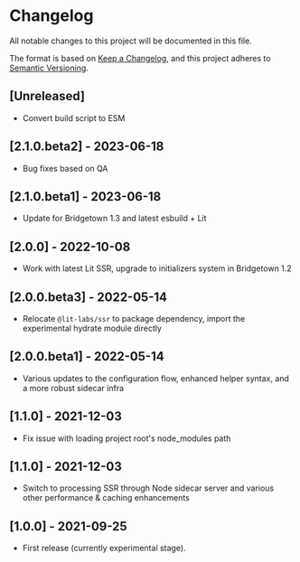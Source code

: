 # Changelog

All notable changes to this project will be documented in this file.

The format is based on [Keep a Changelog](https://keepachangelog.com/en/1.0.0/),
and this project adheres to [Semantic Versioning](https://semver.org/spec/v2.0.0.html).

## [Unreleased]

- Convert build script to ESM

## [2.1.0.beta2] - 2023-06-18

- Bug fixes based on QA

## [2.1.0.beta1] - 2023-06-18

- Update for Bridgetown 1.3 and latest esbuild + Lit

## [2.0.0] - 2022-10-08

- Work with latest Lit SSR, upgrade to initializers system in Bridgetown 1.2

## [2.0.0.beta3] - 2022-05-14

- Relocate `@lit-labs/ssr` to package dependency, import the experimental hydrate module directly

## [2.0.0.beta1] - 2022-05-14

- Various updates to the configuration flow, enhanced helper syntax, and a more robust sidecar infra

## [1.1.0] - 2021-12-03

- Fix issue with loading project root's node_modules path

## [1.1.0] - 2021-12-03

- Switch to processing SSR through Node sidecar server and various other performance & caching enhancements

## [1.0.0] - 2021-09-25

- First release (currently experimental stage).
